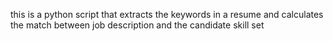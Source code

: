 this is a python script that extracts the keywords in a resume and calculates the match between job description and the candidate skill set
